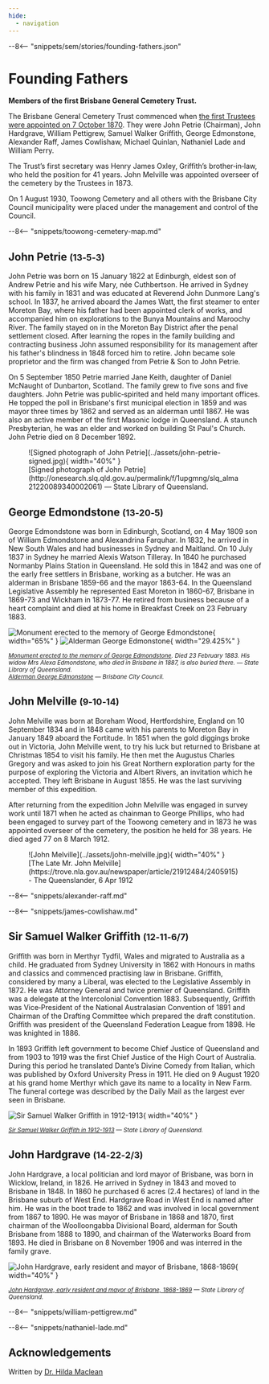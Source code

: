```yaml
---
hide:
  - navigation
---
```


--8<-- "snippets/sem/stories/founding-fathers.json"

# Founding Fathers

**Members of the first Brisbane General Cemetery Trust.**

The Brisbane General Cemetery Trust commenced when [the first Trustees were appointed on 7 October 1870][gazette-94]. They were John Petrie (Chairman), John Hardgrave, William Pettigrew, Samuel Walker Griffith, George Edmonstone, Alexander Raff, James Cowlishaw, Michael Quinlan, Nathaniel Lade and William Perry.

[gazette-94]: ../assets/documents/Queensland_Gov_Gazette_10_October_1870_v11_94.pdf "Read the appointments Queensland Government Gazetter No. 94"

The Trust’s first secretary was Henry James Oxley, Griffith’s brother‑in‑law, who held the position for 41 years. John Melville was appointed overseer of the cemetery by the Trustees in 1873. 

On 1 August 1930, Toowong Cemetery and all others with the Brisbane City Council municipality were placed under the management and control of the Council.

<!--
https://trove.nla.gov.au/newspaper/article/178416098
-->

--8<-- "snippets/toowong-cemetery-map.md"

## John Petrie <small>(13‑5‑3)</small>

John Petrie was born on 15 January 1822 at Edinburgh, eldest son of Andrew Petrie and his wife Mary, née Cuthbertson. He arrived in Sydney with his family in 1831 and was educated at Reverend John Dunmore Lang's school. In 1837, he arrived aboard the James Watt, the first steamer to enter Moreton Bay, where his father had been appointed clerk of works, and accompanied him on explorations to the Bunya Mountains and Maroochy River. The family stayed on in the Moreton Bay District after the penal settlement closed. After learning the ropes in the family building and contracting business John assumed responsibility for its management after his father's blindness in 1848 forced him to retire. John became sole proprietor and the firm was changed from Petrie & Son to John Petrie. 

On 5 September 1850 Petrie married Jane Keith, daughter of Daniel McNaught of Dunbarton, Scotland. The family grew to five sons and five daughters. John Petrie was public‑spirited and held many important offices. He topped the poll in Brisbane's first municipal election in 1859 and was mayor three times by 1862 and served as an alderman until 1867. He was also an active member of the first Masonic lodge in Queensland. A staunch Presbyterian, he was an elder and worked on building St Paul's Church. John Petrie died on 8 December 1892.

<figure markdown>
  ![Signed photograph of John Petrie](../assets/john-petrie-signed.jpg){ width="40%" }  
  <figcaption markdown>[Signed photograph of John Petrie](http://onesearch.slq.qld.gov.au/permalink/f/1upgmng/slq_alma21220089340002061) — State Library of Queensland.</figcaption>
</figure>

## George Edmondstone <small>(13‑20‑5)</small>

George Edmondstone was born in Edinburgh, Scotland, on 4 May 1809 son of William Edmondstone and Alexandrina Farquhar. In 1832, he arrived in New South Wales and had businesses in Sydney and Maitland. On 10 July 1837 in Sydney he married Alexis Watson Tilleray. In 1840 he purchased Normanby Plains Station in Queensland. He sold this in 1842 and was one of the early free settlers in Brisbane, working as a butcher. He was an alderman in Brisbane 1859-66 and the mayor 1863-64. In the Queensland Legislative Assembly he represented East Moreton in 1860-67, Brisbane in 1869-73 and Wickham in 1873-77. He retired from business because of a heart complaint and died at his home in Breakfast Creek on 23 February 1883.

![Monument erected to the memory of George Edmondstone](../assets/george-edmondstone-monument.jpg){ width="65%" }  ![Alderman George Edmonstone](../assets/george-edmondstone.jpg){ width="29.425%" } 

*<small>[Monument erected to the memory of George Edmondstone](http://onesearch.slq.qld.gov.au/permalink/f/1upgmng/slq_alma21218962980002061). Died 23 February 1883. His widow Mrs Alexa Edmondstone, who died in Brisbane in 1887, is also buried there. — State Library of Queensland.</small>*  <br>
*<small>[Alderman George Edmonstone](https://library-brisbane.ent.sirsidynix.net.au/client/en_AU/BrisbaneImages/search/results?qu=Alderman+George+Edmonstone&rm=BRISBANEIMAGES0%7C%7C%7C1%7C%7C%7C0%7C%7C%7Ctrue&te=ASSET&lm=ALL_ASSETS) — Brisbane City Council.</small>*


## John Melville <small>(9‑10‑14)</small>

John Melville was born at Boreham Wood, Hertfordshire, England on 10 September 1834 and in 1848 came with his parents to Moreton Bay in January 1849 aboard the Fortitude. In 1851 when the gold diggings broke out in Victoria, John Melville went, to try his luck but returned to Brisbane at Christmas 1854 to visit his family. He then met the Augustus Charles Gregory and was asked to join his Great Northern exploration party for the purpose of exploring the Victoria and Albert Rivers, an invitation which he accepted. They left Brisbane in August 1855. He was the last surviving member of this expedition.

After returning from the expedition John Melville was engaged in survey work until 1871 when he acted as chainman to George Phillips, who had been engaged to survey part of the Toowong cemetery and in 1873 he was appointed overseer of the cemetery, the position he held for 38 years. He died aged 77 on 8 March 1912.

<figure markdown>
  ![John Melville](../assets/john-melville.jpg){ width="40%" }
  <figcaption markdown>[The Late Mr. John Melville](https://trove.nla.gov.au/newspaper/article/21912484/2405915) -  The Queenslander, 6 Apr 1912</figcaption>
</figure>

--8<-- "snippets/alexander-raff.md"

--8<-- "snippets/james-cowlishaw.md"

## Sir Samuel Walker Griffith <small>(12‑11‑6/7)</small>

Griffith was born in Merthyr Tydfil, Wales and migrated to Australia as a child. He graduated from Sydney University in 1862 with Honours in maths and classics and commenced practising law in Brisbane. Griffith, considered by many a Liberal, was elected to the Legislative Assembly in 1872. He was Attorney General and twice premier of Queensland. Griffith was a delegate at the Intercolonial Convention 1883. Subsequently, Griffith was Vice‑President of the National Australasian Convention of 1891 and Chairman of the Drafting Committee which prepared the draft constitution. Griffith was president of the Queensland Federation League from 1898. He was knighted in 1886.

In 1893 Griffith left government to become Chief Justice of Queensland and from 1903 to 1919 was the first Chief Justice of the High Court of Australia. During this period he translated Dante’s Divine Comedy from Italian, which was published by Oxford University Press in 1911. He died on 9 August 1920 at his grand home Merthyr which gave its name to a locality in New Farm. The funeral cortege was described by the Daily Mail as the largest ever seen in Brisbane.

![Sir Samuel Walker Griffith in 1912-1913](../assets/samuel-walker-griffith-1913.jpg){ width="40%" }  

*<small>[Sir Samuel Walker Griffith in 1912-1913](http://onesearch.slq.qld.gov.au/permalink/f/1upgmng/slq_alma21218748680002061) — State Library of Queensland.</small>* 

## John Hardgrave <small>(14‑22‑2/3)</small>

John Hardgrave, a local politician and lord mayor of Brisbane, was born in Wicklow, Ireland, in 1826. He arrived in Sydney in 1843 and moved to Brisbane in 1848. In 1860 he purchased 6 acres (2.4 hectares) of land in the Brisbane suburb of West End. Hardgrave Road in West End is named after him. He was in the boot trade to 1862 and was involved in local government from 1867 to 1890. He was mayor of Brisbane in 1868 and 1870, first chairman of the Woolloongabba Divisional Board, alderman for South Brisbane from 1888 to 1890, and chairman of the Waterworks Board from 1893. He died in Brisbane on 8 November 1906 and was interred in the family grave.

![John Hardgrave, early resident and mayor of Brisbane, 1868-1869](../assets/john-hardgrave.jpg){ width="40%" }  

*<small>[John Hardgrave, early resident and mayor of Brisbane, 1868-1869](http://onesearch.slq.qld.gov.au/permalink/f/1upgmng/slq_digitool111232) — State Library of Queensland.</small>*

--8<-- "snippets/william-pettigrew.md"

--8<-- "snippets/nathaniel-lade.md"

<!--
TODO

## William Perry <small>(13-70-1)</small>

https://en.wikipedia.org/wiki/William_Perry_(Queensland_businessman)

images - https://trove.nla.gov.au/newspaper/page/2462839
story - https://trove.nla.gov.au/newspaper/article/20826756/2462847

https://en.wikipedia.org/wiki/Perry_House,_Brisbane
https://trove.nla.gov.au/newspaper/article/19871938

William Perry of Folkestone, Breakfast Creek Road. - https://onesearch.slq.qld.gov.au/discovery/fulldisplay?context=L&vid=61SLQ_INST:SLQ&search_scope=slq_digital_collections&tab=All&docid=alma99183513423802061

One of Brisbane's earliest businessmen who, having arrived in Brisbane in June 1860, had set up a hardware store in Queen St by August of that year. He was joined in that venture by his brothers George and Frederick. The business thrived, and from those beginnings it further flourished under William's sons, Herbert and George. During 1911 to 1913, Herbert and George highlighted their business by building Brisbane's then tallest building, the eight storey Perry House on the corner of Elizabeth and Albert Streets in the city. - https://onesearch.slq.qld.gov.au/discovery/fulldisplay?context=L&vid=61SLQ_INST:SLQ&search_scope=slq_digital_collections&tab=All&docid=alma99184004961202061

Appointed trustee - 1870 

Mr William Perry, a new member of the House, 1890 - https://trove.nla.gov.au/newspaper/article/3509744?searchTerm=%22William%20Perry%22

Died 11 June 1891 - https://trove.nla.gov.au/newspaper/article/146871483
 
Funeral 12 June 1891 - https://trove.nla.gov.au/newspaper/article/172683331

The vault is situated near the top of the rising ground in the centre of the cemetery, which with its
beautiful plantations and exquisite mortuary shrines is one of the impressive spots ot the kind in the world.

<figure markdown>
  ![John Melville](../assets/john-melville.jpg){ width="40%" }
  <figcaption markdown>[The Late Mr. John Melville](https://trove.nla.gov.au/newspaper/article/21912484/2405915) -  The Queenslander, 6 Apr 1912</figcaption>
</figure>

-->

<!--

TODO 

## Michael Quinlan 

Michael Quinlan was born in Sydney ca.1840 to parents Michael and Elizabeth (née Hampbell).
Mr. Quinlan was a native of Sydney, and arrived in Queensland soon after Separation, where he was a manager of the large mercantile business of George Raff and Co. Later he commenced business in partnership with Mr. Donelly, of the firm of J. and G. Harris, but after Donelly retired from the firm, the business carried on under the name of Quinlan and Co. 

The deceased,  at the time of his death was little over thirty-eight years of age.

Research follows: 

exhumed from 7-22-10 and reburied in Nudgee Cemetery 	E-09-03 - do not mention 

he was originally buried in Toowong Cemetery but later reinterred at Nudgee Cemetery
http://vmsos.catholic.net.au:8008/mapguide/nudgee/public/

Not in portion book 4,9,11,12,13,14,


B not in nsw bdm 1878 -38 = 1840

D 02/07/1878 

Mother's name: Elizabeth Hampbell
Father/parent's name: Michael Quinlan

https://www.familyhistory.bdm.qld.gov.au/details/aa62e9c5f1c98ddd346ff6925c34306b1e97cd32fffda6a6110281723bb69a17

Mr. Quinlan was a native of Sydney, and arrived in this colony soon after Separation, when he was appointed to the management of the large mercantile business of George Raff and Co., which he conducted for many years with great energy and success. Subsequently he commenced business on his own account in partner ship with Mr. Donelly, of the firm of J. and G. Harris, but after some time the
latter gentleman retired from the firm, and the business has since been carried on under the name of Quinlan and Co. The deceased,  at the time of his death was little over thirty-eight years of age.

https://trove.nla.gov.au/newspaper/article/19774778?searchTerm=Michael%20Quinlan 

After a short service at St. Stephen's Cathedral, the body was interred at the General Cemetery at Toowong on Wednesday. The
cortege was the largest seen in Brisbane since the funeral of Governor Blackall. It included over a hundred vehicles and twenty-two horse men.

https://trove.nla.gov.au/newspaper/article/181820308?searchTerm=Michael%20Quinlan



George Petrie died same week

https://trove.nla.gov.au/newspaper/article/13412949

Mr. Michael Quinlan, merchant, died at daylight this morning of internal hemorrhage, at the age of 39 years. He leaves a widow,
but no children.

https://trove.nla.gov.au/newspaper/article/75741111?searchTerm=Michael%20Quinlan

XXXX connection 

https://www.flickr.com/photos/basalamant/50310203258

https://leaders.slq.qld.gov.au/inductees/castlemaine-perkins/

https://adb.anu.edu.au/biography/gray-george-wilkie-6463

https://freepages.rootsweb.com/~jray/genealogy/boulderson/john.htm

https://en.wikipedia.org/wiki/Castlemaine_Brewery

Will 

https://trove.nla.gov.au/newspaper/article/122937031?searchTerm=Michael%20Quinlan

Wife Kate 

https://trove.nla.gov.au/newspaper/article/1374031?searchTerm=Michael%20Quinlan 


Mr. Quinlan was a native of Sydney, and arrived in this colony soon (Qld) after Separation

https://trove.nla.gov.au/newspaper/article/217700570?searchTerm=Michael%20Quinlan


-->


## Acknowledgements

Written by [Dr. Hilda Maclean](https://www.linkedin.com/in/dr-hilda-maclean-4819a711/)